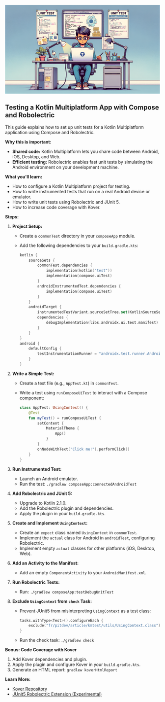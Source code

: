 ![header](./images/header.png)
## Testing a Kotlin Multiplatform App with Compose and Robolectric

This guide explains how to set up unit tests for a Kotlin Multiplatform application using Compose and Robolectric.

**Why this is important:**

*   **Shared code:** Kotlin Multiplatform lets you share code between Android, iOS, Desktop, and Web.
*   **Efficient testing:** Robolectric enables fast unit tests by simulating the Android environment on your development machine.

**What you'll learn:**

*   How to configure a Kotlin Multiplatform project for testing.
*   How to write instrumented tests that run on a real Android device or emulator.
*   How to write unit tests using Robolectric and JUnit 5.
*   How to increase code coverage with Kover.

**Steps:**

1.  **Project Setup:**

    *   Create a `commonTest` directory in your `composeApp` module.
    *   Add the following dependencies to your `build.gradle.kts`:

        ```kotlin
        kotlin {
            sourceSets {
                commonTest.dependencies {
                    implementation(kotlin("test"))
                    implementation(compose.uiTest)
                }
                androidInstrumentedTest.dependencies {
                    implementation(compose.uiTest)
                }
            }
            androidTarget {
                instrumentedTestVariant.sourceSetTree.set(KotlinSourceSetTree.test)
                dependencies {
                    debugImplementation(libs.androidx.ui.test.manifest)
                }
            }
        }
        android {
            defaultConfig {
                testInstrumentationRunner = "androidx.test.runner.AndroidJUnitRunner"
            }
        }
        ```

2.  **Write a Simple Test:**

    *   Create a test file (e.g., `AppTest.kt`) in `commonTest`.
    *   Write a test using `runComposeUiTest` to interact with a Compose component:

        ```kotlin
        class AppTest: UsingContext() {
            @Test
            fun myTest() = runComposeUiTest {
                setContent {
                    MaterialTheme {
                        App()
                    }
                }
                onNodeWithText("Click me!").performClick()
            }
        }
        ```

3.  **Run Instrumented Test:**

    *   Launch an Android emulator.
    *   Run the test: `./gradlew composeApp:connectedAndroidTest`

4.  **Add Robolectric and JUnit 5:**

    *   Upgrade to Kotlin 2.1.0.
    *   Add the Robolectric plugin and dependencies.
    *   Apply the plugin in your `build.gradle.kts`.

5.  **Create and Implement `UsingContext`:**

    *   Create an `expect` class named `UsingContext` in `commonTest`.
    *   Implement the `actual` class for Android in `androidTest`, configuring Robolectric.
    *   Implement empty `actual` classes for other platforms (iOS, Desktop, Web).

6.  **Add an Activity to the Manifest:**

    *   Add an empty `ComponentActivity` to your `AndroidManifest.xml`.

7.  **Run Robolectric Tests:**

    *   Run: `./gradlew composeApp:testDebugUnitTest`

8.  **Exclude `UsingContext` from `check` Task:**

    *   Prevent JUnit5 from misinterpreting `UsingContext` as a test class:

        ```kotlin
        tasks.withType<Test>().configureEach {
            exclude("fr/pitdev/article/kmtest/utils/UsingContext.class")
        }
        ```

    *   Run the check task: `./gradlew check`

**Bonus: Code Coverage with Kover**

1.  Add Kover dependencies and plugin.
2.  Apply the plugin and configure Kover in your `build.gradle.kts`.
3.  Generate an HTML report: `gradlew koverHtmlReport`

**Learn More:**

*   [Kover Repository](https://www.google.com/url?sa=E&source=gmail&q=https://github.com/Kotlin/kotlinx-kover)
*   [JUnit5 Robolectric Extension (Experimental)](https://github.com/apter-tech/junit5-robolectric-extension)

